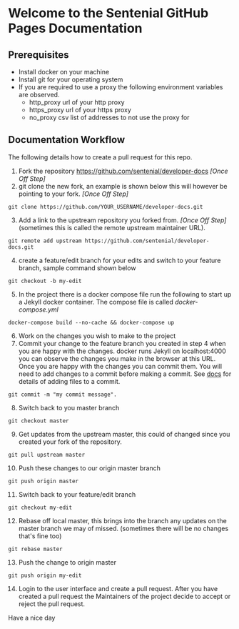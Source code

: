 # Welcome to the Sentenial GitHub Pages Documentation


## Prerequisites
- Install docker on your machine
- Install git for your operating system
- If you are required to use a proxy the following environment variables are observed.
  - http_proxy url of your http proxy 
  - https_proxy url of your https proxy
  - no_proxy csv list of addresses to not use the proxy for

## Documentation Workflow

The following details how to create a pull request for this repo.
1) Fork the repository https://github.com/sentenial/developer-docs *[Once Off Step]*
2) git clone the new fork, an example is shown below this will however be pointing to your fork. *[Once Off Step]*
```
git clone https://github.com/YOUR_USERNAME/developer-docs.git
```
3) Add a link to the upstream repository you forked from. *[Once Off Step]* (sometimes this is called the remote upstream maintainer URL).
```
git remote add upstream https://github.com/sentenial/developer-docs.git
```
4) create a feature/edit branch for your edits and switch to your feature branch, sample command shown below
```
git checkout -b my-edit
```
5) In the project there is a docker compose file run the following to start up a Jekyll docker container. The compose file is called *docker-compose.yml*
```
docker-compose build --no-cache && docker-compose up
```
6) Work on the changes you wish to make to the project
7) Commit your change to the feature branch you created in step 4 when you are happy with the changes. docker runs Jekyll on localhost:4000 you can observe the changes you make in the browser at this URL. Once you are happy with the changes you can commit them.
You will need to add changes to a commit before making a commit. See [docs](https://git-scm.com/docs/git-add) for details of adding files to a commit.

```
git commit -m "my commit message".
```
8) Switch back to you master branch
```
git checkout master
```
9) Get updates from the upstream master, this could of changed since you created your fork of the repository.
```
git pull upstream master
```
10) Push these changes to our origin master branch
```
git push origin master
```
11) Switch back to your feature/edit branch
```
git checkout my-edit
```
12) Rebase off local master, this brings into the branch any updates on the master branch we may of missed. (sometimes there will be no changes that's fine too)
```
git rebase master
```
13) Push the change to origin master
```
git push origin my-edit
```
14) Login to the user interface and create a pull request. After you have created a pull request the Maintainers of the project decide to accept or reject the pull request.

Have a nice day
